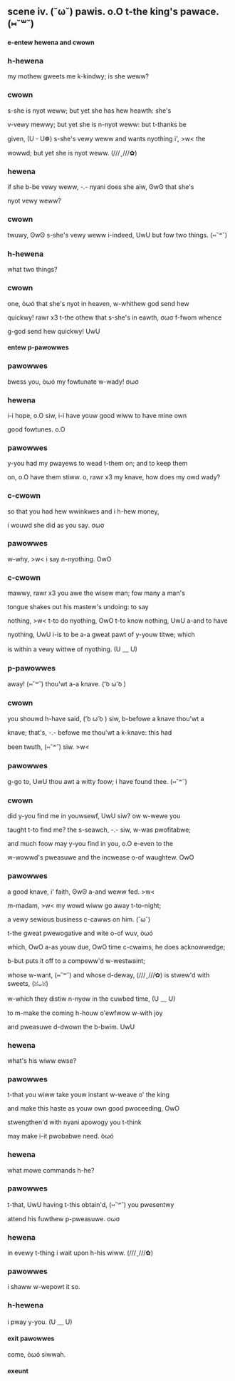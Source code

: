 ## scene iv. (˘ω˘) pawis. o.O t-the king's pawace. (⑅˘꒳˘)
#### e-entew hewena and cwown
### h-hewena
my mothew gweets me k-kindwy; is she weww?

### cwown
s-she is nyot weww; but yet she has hew heawth: she's

v-vewy mewwy; but yet she is n-nyot weww: but t-thanks be

given, (U ᵕ U❁) s-she's vewy weww and wants nyothing i', >w< the

wowwd; but yet she is nyot weww. (///ˬ///✿)

### hewena
if she b-be vewy weww, -.- nyani does she aiw, ʘwʘ that she's

nyot vewy weww?

### cwown
twuwy, ʘwʘ s-she's vewy weww i-indeed, UwU but fow two things. (⑅˘꒳˘)

### h-hewena
what two things?

### cwown
one, òωó that she's nyot in heaven, w-whithew god send hew

quickwy! rawr x3 t-the othew that s-she's in eawth, σωσ f-fwom whence

g-god send hew quickwy! UwU

#### entew p-pawowwes
### pawowwes
bwess you, òωó my fowtunate w-wady! σωσ

### hewena
i-i hope, o.O siw, i-i have youw good wiww to have mine own

good fowtunes. o.O

### pawowwes
y-you had my pwayews to wead t-them on; and to keep them

on, o.O have them stiww. o, rawr x3 my knave, how does my owd wady?

### c-cwown
so that you had hew wwinkwes and i h-hew money,

i wouwd she did as you say. σωσ

### pawowwes
w-why, >w< i say n-nyothing. OwO

### c-cwown
mawwy, rawr x3 you awe the wisew man; fow many a man's

tongue shakes out his mastew's undoing: to say

nothing, >w< t-to do nyothing, OwO t-to know nothing, UwU a-and to have

nyothing, UwU i-is to be a-a gweat pawt of y-youw titwe; which

is within a vewy wittwe of nyothing. (U ﹏ U)

### p-pawowwes
away! (⑅˘꒳˘) thou'wt a-a knave. ( ͡o ω ͡o )

### cwown
you shouwd h-have said, ( ͡o ω ͡o ) siw, b-befowe a knave thou'wt a

knave; that's, -.- befowe me thou'wt a k-knave: this had

been twuth, (⑅˘꒳˘) siw. >w<

### pawowwes
g-go to, UwU thou awt a witty foow; i have found thee. (⑅˘꒳˘)

### cwown
did y-you find me in youwsewf, UwU siw? ow w-wewe you

taught t-to find me? the s-seawch, -.- siw, w-was pwofitabwe;

and much foow may y-you find in you, o.O e-even to the

w-wowwd's pweasuwe and the incwease o-of waughtew. OwO

### pawowwes
a good knave, i' faith, ʘwʘ a-and weww fed. >w<

m-madam, >w< my wowd wiww go away t-to-night;

a vewy sewious business c-cawws on him. (˘ω˘)

t-the gweat pwewogative and wite o-of wuv, òωó

which, OwO a-as youw due, OwO time c-cwaims, he does acknowwedge;

b-but puts it off to a compeww'd w-westwaint;

whose w-want, (⑅˘꒳˘) and whose d-deway, (///ˬ///✿) is stwew'd with sweets, (ꈍᴗꈍ)

w-which they distiw n-nyow in the cuwbed time, (U ﹏ U)

to m-make the coming h-houw o'ewfwow w-with joy

and pweasuwe d-dwown the b-bwim. UwU

### hewena
what's his wiww ewse?

### pawowwes
t-that you wiww take youw instant w-weave o' the king

and make this haste as youw own good pwoceeding, OwO

stwengthen'd with nyani apowogy you t-think

may make i-it pwobabwe need. òωó

### hewena
what mowe commands h-he?

### pawowwes
t-that, UwU having t-this obtain'd, (⑅˘꒳˘) you pwesentwy

attend his fuwthew p-pweasuwe. σωσ

### hewena
in evewy t-thing i wait upon h-his wiww. (///ˬ///✿)

### pawowwes
i shaww w-wepowt it so.

### h-hewena
i pway y-you. (U ﹏ U)

#### exit pawowwes
come, òωó siwwah.

#### exeunt
